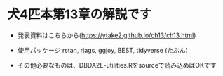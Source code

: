 # 犬4匹本第13章の解説です

- 発表資料はこちらから(https://ytake2.github.io/ch13/ch13.html)

- 使用パッケージ rstan, rjags, ggjoy, BEST, tidyverse (たぶん)

- その他必要なものは、DBDA2E-utilities.Rをsourceで読み込めばOKです



